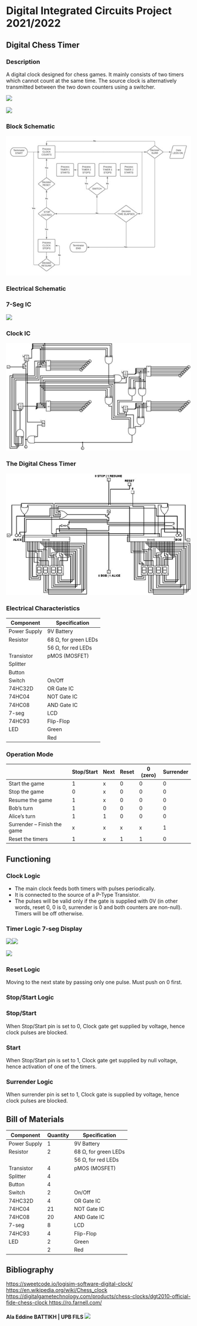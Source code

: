 # Digital Integrated Circuits Project 2021/2022

## Digital Chess Timer 

### Description 

A digital clock designed for chess games. It mainly consists of two timers which cannot count at the same time. The source clock is alternatively transmitted between the two down counters using a switcher. 

![](Aspose.Words.976523d5-629c-46d0-9799-fda399ba6124.001.png)

![](Aspose.Words.976523d5-629c-46d0-9799-fda399ba6124.002.png)

### Block Schematic 

![](Aspose.Words.976523d5-629c-46d0-9799-fda399ba6124.003.jpeg)

### Electrical Schematic 

### 7-Seg IC 

![](Aspose.Words.976523d5-629c-46d0-9799-fda399ba6124.004.png)

### Clock IC 

![](Aspose.Words.976523d5-629c-46d0-9799-fda399ba6124.005.jpeg)

### The Digital Chess Timer 

![](Aspose.Words.976523d5-629c-46d0-9799-fda399ba6124.006.jpeg)

### Electrical Characteristics 



|Component |Specification |
| - | - |
|Power Supply |9V Battery |
|Resistor |68 Ω, for green LEDs |
||56 Ω, for red LEDs |
|Transistor |pMOS (MOSFET) |
|Splitter ||
|Button ||
|Switch |On/Off |
|74HC32D |OR Gate IC |
|74HC04 |NOT Gate IC |
|74HC08 |AND Gate IC |
|7-seg  |LCD |
|74HC93 |Flip-Flop |
|LED |Green |
||Red |
### Operation Mode 



||Stop/Start |Next |Reset |0 (zero) |Surrender |
| :- | - | - | - | - | - |
|Start the game |1 |x |0 |0 |0 |
|Stop the game |0 |x |0 |0 |0 |
|Resume the game |1 |x |0 |0 |0 |
|Bob’s turn |1 |0 |0 |0 |0 |
|Alice’s turn |1 |1 |0 |0 |0 |
|Surrender – Finish the game |x |x |x |x |1 |
|Reset the timers |1 |x |1 |1 |0 |
## Functioning 

### Clock Logic 

- The main clock feeds both timers with pulses periodically. 
- It is connected to the source of a P-Type Transistor. 
- The pulses will be valid only if the gate is supplied with 0V (in other words, reset 0, 0 is 0, surrender is 0 and both counters are non-null). Timers will be off otherwise. 

### Timer Logic 7-seg Display 

![](Aspose.Words.976523d5-629c-46d0-9799-fda399ba6124.007.png)![](Aspose.Words.976523d5-629c-46d0-9799-fda399ba6124.008.png)

![](Aspose.Words.976523d5-629c-46d0-9799-fda399ba6124.009.png)

### Reset Logic 

Moving to the next state by passing only one pulse. Must push on 0 first. 

### Stop/Start Logic 

### Stop/Start 

When Stop/Start pin is set to 0, Clock gate get supplied by voltage, hence clock pulses are blocked.  

### Start 

When Stop/Start pin is set to 1, Clock gate get supplied by null voltage, hence activation of one of the timers.  

### Surrender Logic 

When surrender pin is set to 1, Clock gate is supplied by voltage, hence clock pulses are blocked.  

## Bill of Materials 



|Component |Quantity |Specification |
| - | - | - |
|Power Supply |1 |9V Battery |
|Resistor |2 |68 Ω, for green LEDs |
|||56 Ω, for red LEDs |
|Transistor |4 |pMOS (MOSFET) |
|Splitter |4 ||
|Button |4 ||
|Switch |2 |On/Off |
|74HC32D |4 |OR Gate IC |
|74HC04 |21 |NOT Gate IC |
|74HC08 |20 |AND Gate IC |
|7-seg  |8 |LCD |
|74HC93 |4 |Flip-Flop |
|LED |2 |Green |
||2 |Red |
## Bibliography 

[https://sweetcode.io/logisim-software-digital-clock/ ](https://sweetcode.io/logisim-software-digital-clock/)[https://en.wikipedia.org/wiki/Chess_clock ](https://en.wikipedia.org/wiki/Chess_clock)[https://digitalgametechnology.com/products/chess-clocks/dgt2010-official-fide-chess-clock ](https://digitalgametechnology.com/products/chess-clocks/dgt2010-official-fide-chess-clock)[https://ro.farnell.com/ ](https://ro.farnell.com/)
#### Ala Eddine BATTIKH | UPB FILS ![](Aspose.Words.976523d5-629c-46d0-9799-fda399ba6124.010.png)

